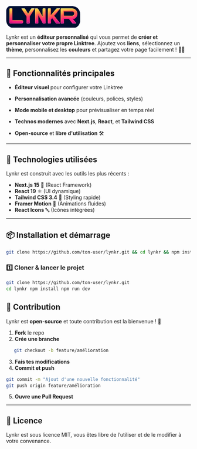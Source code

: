 
<img src="/public/logo.png" width="40%"/>


Lynkr est un **éditeur personnalisé** qui vous permet de **créer et personnaliser votre propre Linktree**. Ajoutez vos **liens**, sélectionnez un **thème**, personnalisez les **couleurs** et partagez votre page facilement ! 🎨🔗

---

## 🎯 Fonctionnalités principales

- **Éditeur visuel** pour configurer votre Linktree  
- **Personnalisation avancée** (couleurs, polices, styles)  
- **Mode mobile et desktop** pour prévisualiser en temps réel
  
- **Technos modernes** avec **Next.js**, **React**, et **Tailwind CSS**  
- **Open-source** et **libre d'utilisation** 🛠️  

---

## 🚀 Technologies utilisées

Lynkr est construit avec les outils les plus récents :

- **Next.js 15** 🚀 (React Framework)
- **React 19** ⚛️ (UI dynamique)
- **Tailwind CSS 3.4** 🎨 (Styling rapide)
- **Framer Motion** 💫 (Animations fluides)
- **React Icons** 🔤 (Icônes intégrées)

---

## 📦 Installation et démarrage

```sh
git clone https://github.com/ton-user/lynkr.git && cd lynkr && npm install && npm run dev
```

### **1️⃣ Cloner & lancer le projet**
```sh
git clone https://github.com/ton-user/lynkr.git
cd lynkr npm install npm run dev
```

## 🔄 Contribution

Lynkr est **open-source** et toute contribution est la bienvenue ! 🎉

1. **Fork** le repo
2. **Crée une branche**  
```sh
   git checkout -b feature/amélioration
```
3. **Fais tes modifications**
4. **Commit et push**
```sh
git commit -m "Ajout d'une nouvelle fonctionnalité"
git push origin feature/amélioration
```
5. **Ouvre une Pull Request**

---

## 📜 Licence

Lynkr est sous licence MIT, vous êtes libre de l’utiliser et de le modifier à votre convenance.


